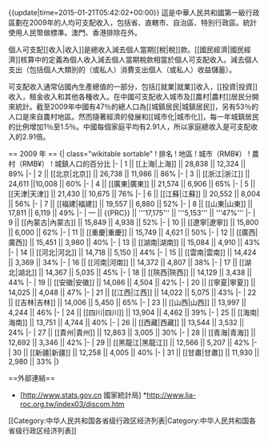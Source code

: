 {{update|time=2015-01-21T05:42:02+00:00}}
這是中華人民共和國第一級行政區劃在2009年的人均可支配收入，包括省、直轄市、自治區、特別行政區。統計使用人民幣做標準。澳門、香港排除在外。

個人可支配[[收入|收入]]是總收入減去個人當期[[稅|稅]]款。[[國民經濟|國民經濟]]核算中的定義為個人收入減去個人當期稅款相當於個人可支配收入。減去個人支出（包括個人大類別的（或私人）消費支出個人（或私人）收益儲蓄）。

可支配收入通常佔國內生產總值的一部分，包括[[就業|就業]]收入，[[投資|投資]]收入，租金收入和其他各種收入。在中國可支配收入城市及[[農村|農村]]居民分開來統計。截至2009年中國有47％的總人口為[[城鎮居民|城鎮居民]]，另有53％的人口是來自農村地區。然而隨著經濟的發展和[[城市化|城市化]]，每一年城鎮居民的比例增加1％至1.5％。中國每個家庭平均有2.91人，所以家庭總收入是可支配收入的2.91倍。

== 2009 年 ==
{| class="wikitable sortable"
! 排名
! 地區
! 城市（RMB¥）
! 農村（RMB¥）
! 城鎮人口的百分比
|-
| 1 || [[上海|上海]] || 28,838 || 12,324 || 89%
|-
| 2 || [[北京|北京]] || 26,738 || 11,986 || 86%
|-
| 3 || [[浙江|浙江]] || 24,611 ||10,008 || 60%
|-
| 4 || [[廣東|廣東]] || 21,574 || 6,906 || 65%
|-
| 5 || [[天津|天津]] || 21,430 || 10,675 || 76%
|-
| 6 || [[江蘇|江蘇]] || 20,552 || 8,004 || 56%
|-
| 7 || [[福建|福建]] || 19,557 || 6,880 || 52%
|-
| 8 || [[山東|山東]] || 17,811 || 6,119 || 49%
|-
| — || {{PRC}} || '''17,175''' || '''5,153''' || '''47%'''
|-
| 9 || [[內蒙古|內蒙古]] || 15,849 || 4,938 || 52%
|-
| 10 || [[遼寧|遼寧]] || 15,800 || 6,000 || 62%
|-
| 11 || [[重慶|重慶]] || 15,749 || 4,621 || 50%
|-
| 12 || [[廣西|廣西]] || 15,451 || 3,980 || 40%
|-
| 13 || [[湖南|湖南]] || 15,084 || 4,910 || 43%
|-
| 14 || [[河北|河北]] || 14,718 || 5,150 || 44%
|-
| 15 || [[雲南|雲南]] || 14,424 || 3,369 || 34%
|-
| 16 || [[河南|河南]] || 14,372 || 4,807 || 38%
|-
| 17 || [[湖北|湖北]] || 14,367 || 5,035 || 45%
|-
| 18 || [[陝西|陝西]] || 14,129 || 3,438 || 44%
|-
| 19 || [[安徽|安徽]] || 14,086 || 4,504 || 42%
|-
| 20 || [[寧夏|寧夏]] || 14,025 || 4,048 || 47%
|-
| 21 || [[江西|江西]] || 14,022 || 5,075 || 43%
|-
| 22 || [[吉林|吉林]] || 14,006 || 5,450 || 65%
|-
| 23 || [[山西|山西]] || 13,997 || 4,244 || 46%
|-
| 24 || [[四川|四川]] || 13,904 || 4,462 || 39%
|-
| 25 || [[海南|海南]] || 13,751 || 4,744 || 40%
|-
| 26 || [[西藏|西藏]] || 13,544 || 3,532 || 24%
|-
| 27 || [[貴州|貴州]] || 12,863 || 3,005 || 30%
|-
| 28 || [[青海|青海]] || 12,692 || 3,346 || 42%
|-
| 29 || [[黑龍江|黑龍江]] || 12,566 || 5,207 || 42%
|-
| 30 || [[新疆|新疆]] || 12,258 || 4,005 || 40%
|-
| 31 || [[甘肅|甘肅]] || 11,930 || 2,980 || 33%
|}

==外部連結==
* [http://www.stats.gov.cn 國家統計局]
*http://www.lia-roc.org.tw/index03/discom.htm

[[Category:中华人民共和国各省级行政区经济列表|Category:中华人民共和国各省级行政区经济列表]]